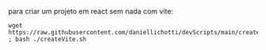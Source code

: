 para criar um projeto em react sem nada com vite:
```
wget https://raw.githubusercontent.com/daniellichotti/devScripts/main/createVite.sh ; bash ./createVite.sh
```
